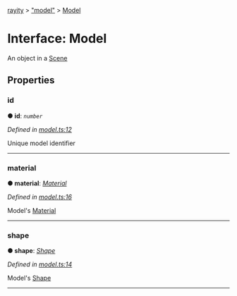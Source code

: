 [rayity](../README.md) > ["model"](../modules/_model_.md) > [Model](../interfaces/_model_.model.md)



# Interface: Model


An object in a [Scene](_scene_.scene.md)


## Properties
<a id="id"></a>

###  id

**●  id**:  *`number`* 

*Defined in [model.ts:12](https://github.com/gribbet/rayity/blob/master/src/model.ts#L12)*



Unique model identifier




___

<a id="material"></a>

###  material

**●  material**:  *[Material](_material_.material.md)* 

*Defined in [model.ts:16](https://github.com/gribbet/rayity/blob/master/src/model.ts#L16)*



Model's [Material](_material_.material.md)




___

<a id="shape"></a>

###  shape

**●  shape**:  *[Shape](_shape_.shape.md)* 

*Defined in [model.ts:14](https://github.com/gribbet/rayity/blob/master/src/model.ts#L14)*



Model's [Shape](_shape_.shape.md)




___


